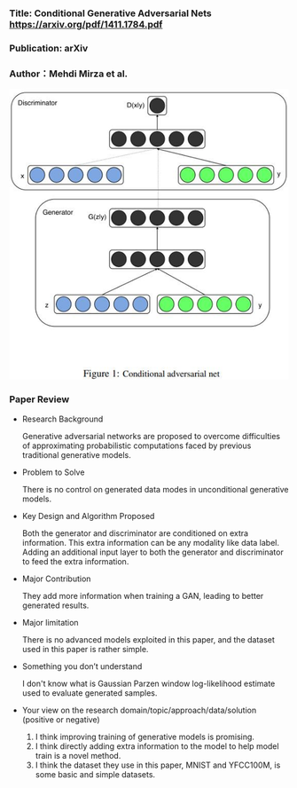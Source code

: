 ### Title: Conditional Generative Adversarial Nets https://arxiv.org/pdf/1411.1784.pdf

### Publication: arXiv

### Author：Mehdi Mirza et al.

![Conditional GAN](Conditional%20GAN.jpg)

### Paper Review
- Research Background

  Generative adversarial networks are proposed to overcome difficulties of approximating probabilistic computations faced by previous traditional generative models.

- Problem to Solve

  There is no control on generated data modes in unconditional generative models.

- Key Design and Algorithm Proposed

  Both the generator and discriminator are conditioned on extra information. This extra information can be any modality like data label. Adding an additional input layer to both the generator and discriminator to feed the extra information.

- Major Contribution

  They add more information when training a GAN, leading to better generated results.

- Major limitation

  There is no advanced models exploited in this paper, and the dataset used in this paper is rather simple.

- Something you don’t understand

  I don't know what is Gaussian Parzen window log-likelihood estimate used to evaluate generated samples.

- Your view on the research domain/topic/approach/data/solution  (positive or negative)

  1. I think improving training of generative models is promising.
  2. I think directly adding extra information to the model to help model train is a novel method.
  3. I think the dataset they use in this paper, MNIST and YFCC100M, is some basic and simple datasets. 
